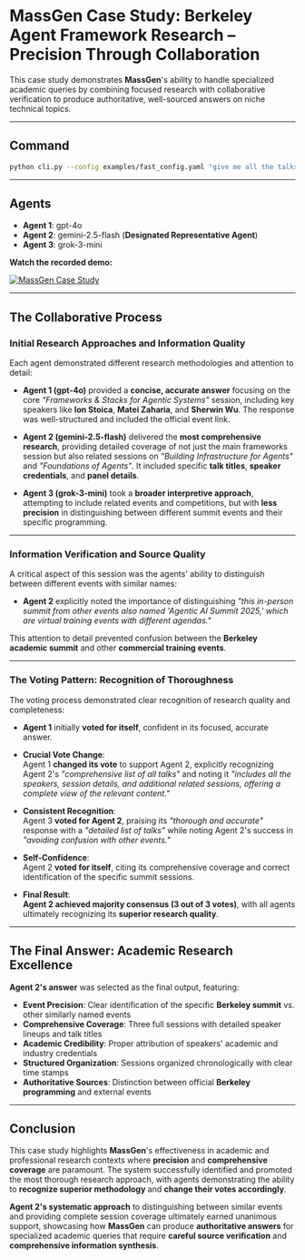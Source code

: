 # MassGen Case Study: Berkeley Agent Framework Research – Precision Through Collaboration

This case study demonstrates **MassGen**'s ability to handle specialized academic queries by combining focused research with collaborative verification to produce authoritative, well-sourced answers on niche technical topics.

---

## Command

```bash
python cli.py --config examples/fast_config.yaml "give me all the talks on agent frameworks at Berkeley Agentic AI Summit 2025"
```

---

## Agents

- **Agent 1**: gpt-4o  
- **Agent 2**: gemini-2.5-flash (**Designated Representative Agent**)  
- **Agent 3**: grok-3-mini

**Watch the recorded demo:**

[![MassGen Case Study](https://img.youtube.com/vi/rH6_feyIhxE/0.jpg)](https://www.youtube.com/watch?v=rH6_feyIhxE)

---

## The Collaborative Process

### Initial Research Approaches and Information Quality

Each agent demonstrated different research methodologies and attention to detail:

- **Agent 1 (gpt-4o)** provided a **concise, accurate answer** focusing on the core _"Frameworks & Stacks for Agentic Systems"_ session, including key speakers like **Ion Stoica**, **Matei Zaharia**, and **Sherwin Wu**. The response was well-structured and included the official event link.

- **Agent 2 (gemini-2.5-flash)** delivered the **most comprehensive research**, providing detailed coverage of not just the main frameworks session but also related sessions on _"Building Infrastructure for Agents"_ and _"Foundations of Agents"_. It included specific **talk titles**, **speaker credentials**, and **panel details**.

- **Agent 3 (grok-3-mini)** took a **broader interpretive approach**, attempting to include related events and competitions, but with **less precision** in distinguishing between different summit events and their specific programming.

---

### Information Verification and Source Quality

A critical aspect of this session was the agents' ability to distinguish between different events with similar names:

- **Agent 2** explicitly noted the importance of distinguishing _"this in-person summit from other events also named 'Agentic AI Summit 2025,' which are virtual training events with different agendas."_  

This attention to detail prevented confusion between the **Berkeley academic summit** and other **commercial training events**.

---

### The Voting Pattern: Recognition of Thoroughness

The voting process demonstrated clear recognition of research quality and completeness:

- **Agent 1** initially **voted for itself**, confident in its focused, accurate answer.

- **Crucial Vote Change**:  
  Agent 1 **changed its vote** to support Agent 2, explicitly recognizing Agent 2's _"comprehensive list of all talks"_ and noting it _"includes all the speakers, session details, and additional related sessions, offering a complete view of the relevant content."_  

- **Consistent Recognition**:  
  Agent 3 **voted for Agent 2**, praising its _"thorough and accurate"_ response with a _"detailed list of talks"_ while noting Agent 2's success in _"avoiding confusion with other events."_  

- **Self-Confidence**:  
  Agent 2 **voted for itself**, citing its comprehensive coverage and correct identification of the specific summit sessions.

- **Final Result**:  
  **Agent 2 achieved majority consensus (3 out of 3 votes)**, with all agents ultimately recognizing its **superior research quality**.

---

## The Final Answer: Academic Research Excellence

**Agent 2's answer** was selected as the final output, featuring:

- **Event Precision**: Clear identification of the specific **Berkeley summit** vs. other similarly named events  
- **Comprehensive Coverage**: Three full sessions with detailed speaker lineups and talk titles  
- **Academic Credibility**: Proper attribution of speakers' academic and industry credentials  
- **Structured Organization**: Sessions organized chronologically with clear time stamps  
- **Authoritative Sources**: Distinction between official **Berkeley programming** and external events

---

## Conclusion

This case study highlights **MassGen**'s effectiveness in academic and professional research contexts where **precision** and **comprehensive coverage** are paramount. The system successfully identified and promoted the most thorough research approach, with agents demonstrating the ability to **recognize superior methodology** and **change their votes accordingly**.

**Agent 2's systematic approach** to distinguishing between similar events and providing complete session coverage ultimately earned unanimous support, showcasing how **MassGen** can produce **authoritative answers** for specialized academic queries that require **careful source verification** and **comprehensive information synthesis**.
